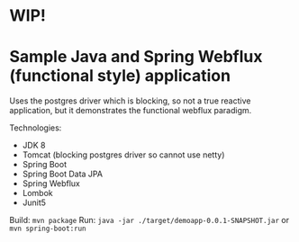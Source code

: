 # WIP!

# Sample Java and Spring Webflux (functional style) application

Uses the postgres driver which is blocking, so not a true reactive application, but it demonstrates the functional webflux paradigm.   

Technologies:
- JDK 8
- Tomcat (blocking postgres driver so cannot use netty)
- Spring Boot
- Spring Boot Data JPA
- Spring Webflux
- Lombok
- Junit5

Build: `mvn package`
Run: `java -jar ./target/demoapp-0.0.1-SNAPSHOT.jar` or `mvn spring-boot:run`
